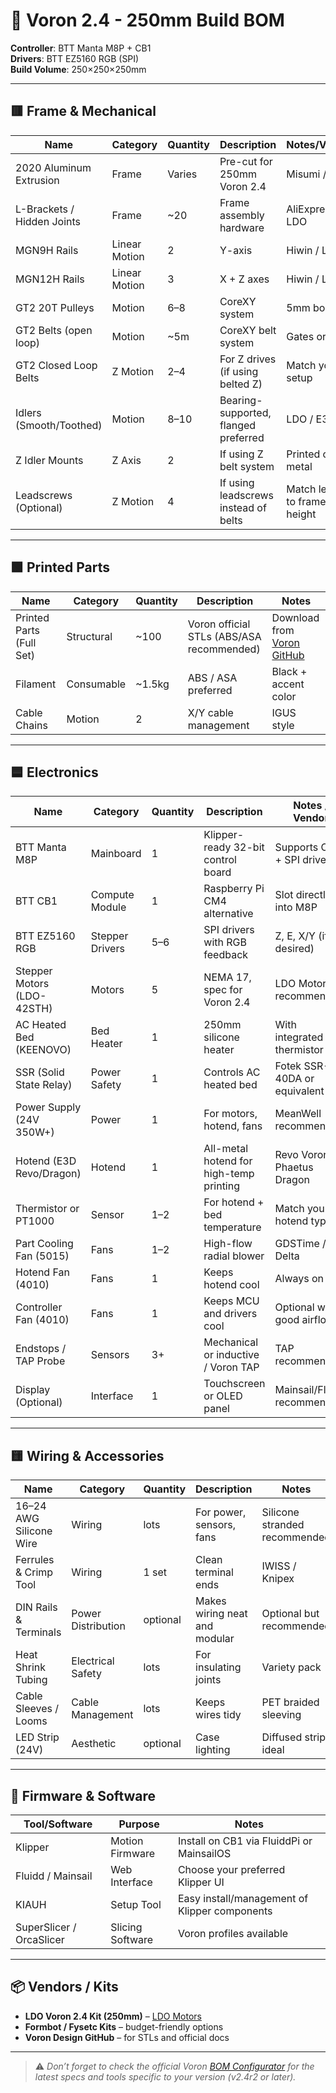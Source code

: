 # 🔧 Voron 2.4 - 250mm Build BOM

**Controller**: BTT Manta M8P + CB1  
**Drivers**: BTT EZ5160 RGB (SPI)  
**Build Volume**: 250×250×250mm

---

## 🟥 Frame & Mechanical

| Name                      | Category        | Quantity | Description                                  | Notes/Vendor                           |
|---------------------------|-----------------|----------|----------------------------------------------|----------------------------------------|
| 2020 Aluminum Extrusion   | Frame            | Varies   | Pre-cut for 250mm Voron 2.4                  | Misumi / LDO                           |
| L-Brackets / Hidden Joints| Frame            | ~20      | Frame assembly hardware                      | AliExpress / LDO                       |
| MGN9H Rails               | Linear Motion    | 2        | Y-axis                                       | Hiwin / LDO                            |
| MGN12H Rails              | Linear Motion    | 3        | X + Z axes                                   | Hiwin / LDO                            |
| GT2 20T Pulleys           | Motion           | 6–8      | CoreXY system                                | 5mm bore                               |
| GT2 Belts (open loop)     | Motion           | ~5m      | CoreXY belt system                           | Gates or clone                         |
| GT2 Closed Loop Belts     | Z Motion         | 2–4      | For Z drives (if using belted Z)             | Match your Z setup                     |
| Idlers (Smooth/Toothed)   | Motion           | 8–10     | Bearing-supported, flanged preferred         | LDO / E3D                              |
| Z Idler Mounts            | Z Axis           | 2        | If using Z belt system                       | Printed or metal                       |
| Leadscrews (Optional)     | Z Motion         | 4        | If using leadscrews instead of belts         | Match length to frame height          |

---

## 🟩 Printed Parts

| Name                      | Category        | Quantity | Description                                  | Notes                                 |
|---------------------------|-----------------|----------|----------------------------------------------|----------------------------------------|
| Printed Parts (Full Set)  | Structural       | ~100     | Voron official STLs (ABS/ASA recommended)    | Download from [Voron GitHub](https://github.com/VoronDesign/Voron-2) |
| Filament                  | Consumable       | ~1.5kg   | ABS / ASA preferred                          | Black + accent color                   |
| Cable Chains              | Motion           | 2        | X/Y cable management                         | IGUS style                             |

---

## 🟦 Electronics

| Name                      | Category        | Quantity | Description                                  | Notes / Vendor                         |
|---------------------------|-----------------|----------|----------------------------------------------|----------------------------------------|
| BTT Manta M8P             | Mainboard        | 1        | Klipper-ready 32-bit control board           | Supports CB1 + SPI drivers             |
| BTT CB1                   | Compute Module   | 1        | Raspberry Pi CM4 alternative                 | Slot directly into M8P                 |
| BTT EZ5160 RGB            | Stepper Drivers  | 5–6      | SPI drivers with RGB feedback                | Z, E, X/Y (if desired)                 |
| Stepper Motors (LDO-42STH)| Motors           | 5        | NEMA 17, spec for Voron 2.4                  | LDO Motors recommended                 |
| AC Heated Bed (KEENOVO)   | Bed Heater       | 1        | 250mm silicone heater                        | With integrated thermistor             |
| SSR (Solid State Relay)   | Power Safety     | 1        | Controls AC heated bed                       | Fotek SSR-40DA or equivalent           |
| Power Supply (24V 350W+)  | Power            | 1        | For motors, hotend, fans                     | MeanWell recommended                   |
| Hotend (E3D Revo/Dragon)  | Hotend           | 1        | All-metal hotend for high-temp printing      | Revo Voron / Phaetus Dragon            |
| Thermistor or PT1000      | Sensor            | 1–2      | For hotend + bed temperature                 | Match your hotend type                 |
| Part Cooling Fan (5015)   | Fans             | 1–2      | High-flow radial blower                      | GDSTime / Delta                        |
| Hotend Fan (4010)         | Fans             | 1        | Keeps hotend cool                            | Always on                              |
| Controller Fan (4010)     | Fans             | 1        | Keeps MCU and drivers cool                   | Optional with good airflow             |
| Endstops / TAP Probe      | Sensors          | 3+       | Mechanical or inductive / Voron TAP          | TAP recommended                        |
| Display (Optional)        | Interface         | 1        | Touchscreen or OLED panel                    | Mainsail/Fluidd recommended            |

---

## 🟨 Wiring & Accessories

| Name                      | Category        | Quantity | Description                                  | Notes                                 |
|---------------------------|-----------------|----------|----------------------------------------------|----------------------------------------|
| 16–24 AWG Silicone Wire   | Wiring           | lots     | For power, sensors, fans                     | Silicone stranded recommended         |
| Ferrules & Crimp Tool     | Wiring           | 1 set    | Clean terminal ends                          | IWISS / Knipex                        |
| DIN Rails & Terminals     | Power Distribution| optional| Makes wiring neat and modular                | Optional but recommended              |
| Heat Shrink Tubing        | Electrical Safety| lots     | For insulating joints                        | Variety pack                          |
| Cable Sleeves / Looms     | Cable Management | lots     | Keeps wires tidy                             | PET braided sleeving                  |
| LED Strip (24V)           | Aesthetic        | optional | Case lighting                                | Diffused strip ideal                  |

---

## 🔧 Firmware & Software

| Tool/Software             | Purpose          | Notes                                           |
|---------------------------|------------------|--------------------------------------------------|
| Klipper                   | Motion Firmware   | Install on CB1 via FluiddPi or MainsailOS       |
| Fluidd / Mainsail         | Web Interface     | Choose your preferred Klipper UI                |
| KIAUH                     | Setup Tool        | Easy install/management of Klipper components   |
| SuperSlicer / OrcaSlicer  | Slicing Software  | Voron profiles available                        |

---

## 📦 Vendors / Kits

- **LDO Voron 2.4 Kit (250mm)** – [LDO Motors](https://www.filastruder.com/)
- **Formbot / Fysetc Kits** – budget-friendly options
- **Voron Design GitHub** – for STLs and official docs

---

> ⚠️ *Don’t forget to check the official Voron [BOM Configurator](https://vorondesign.com/) for the latest specs and tools specific to your version (v2.4r2 or later).*

